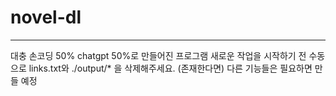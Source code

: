 # novel-dl
---
대충 손코딩 50% chatgpt 50%로 만들어진 프로그램
새로운 작업을 시작하기 전 수동으로 links.txt와 ./output/* 을 삭제해주세요. (존재한다면)
다른 기능들은 필요하면 만들 예정
